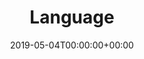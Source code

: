 ---
title: 'Language'
field: 'dcterms.language'
slug: 'dcterms-language'
description: 'A language of the resource.'
required: False
vocabulary: 'dcterms-language.txt'
date: '2019-05-04T00:00:00+00:00'
---